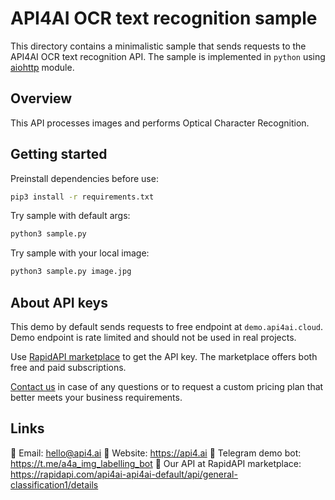 # API4AI OCR text recognition sample

This directory contains a minimalistic sample that sends requests to the API4AI OCR text recognition API.
The sample is implemented in  `python` using [aiohttp](https://pypi.org/project/aiohttp/) module.


## Overview

This API processes images and performs Optical Character Recognition.


## Getting started

Preinstall dependencies before use:

```bash
pip3 install -r requirements.txt
```

Try sample with default args:
```bash
python3 sample.py
```

Try sample with your local image:
```bash
python3 sample.py image.jpg
```


## About API keys

This demo by default sends requests to free endpoint at `demo.api4ai.cloud`.
Demo endpoint is rate limited and should not be used in real projects.

Use [RapidAPI marketplace](https://rapidapi.com/api4ai-api4ai-default/api/ocr43/details) to get the API key. The marketplace offers both
free and paid subscriptions.

[Contact us](https://api4.ai/contacts) in case of any questions or to request a custom pricing plan
that better meets your business requirements.


## Links

📩 Email: hello@api4.ai
🔗 Website: https://api4.ai
🤖 Telegram demo bot: https://t.me/a4a_img_labelling_bot
🔵 Our API at RapidAPI marketplace: https://rapidapi.com/api4ai-api4ai-default/api/general-classification1/details
